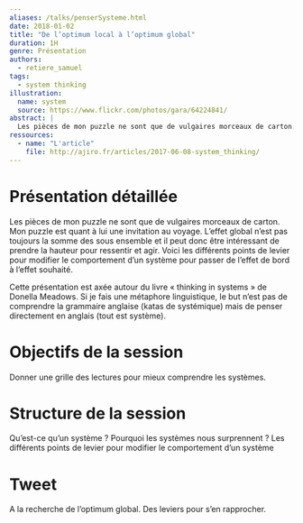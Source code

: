 ```yaml
---
aliases: /talks/penserSysteme.html
date: 2018-01-02
title: "De l’optimum local à l’optimum global"
duration: 1H
genre: Présentation
authors:
  - retiere_samuel
tags:
  - system thinking
illustration:
  name: system
  source: https://www.flickr.com/photos/gara/64224841/
abstract: |
  Les pièces de mon puzzle ne sont que de vulgaires morceaux de carton. Mon puzzle est quant à lui une invitation au voyage. Voici les différents points de levier pour modifier le comportement d’un système pour passer de l’effet de bord à l’effet souhaité.
ressources:
  - name: "L'article"
    file: http://ajiro.fr/articles/2017-06-08-system_thinking/
---
```


# Présentation détaillée

Les pièces de mon puzzle ne sont que de vulgaires morceaux de carton. Mon puzzle est quant à lui une invitation au voyage.  L’effet global n’est pas toujours la somme des sous ensemble et il peut donc être intéressant de prendre la hauteur pour ressentir et agir. Voici les différents points de levier pour modifier le comportement d’un système pour passer de l’effet de bord à l’effet souhaité.

Cette présentation est axée autour du livre « thinking in systems » de Donella Meadows. Si je fais une métaphore linguistique, le but n’est pas de comprendre la grammaire anglaise (katas de systémique) mais de penser directement en anglais (tout est système).

# Objectifs de la session

Donner une grille des lectures pour mieux comprendre les systèmes.

# Structure de la session

Qu’est-ce qu’un système ?
Pourquoi les systèmes nous surprennent ?
Les différents points de levier pour modifier le comportement d’un système

# Tweet

A la recherche de l’optimum global. Des leviers pour s’en rapprocher.

<!---
# Notes

--->
